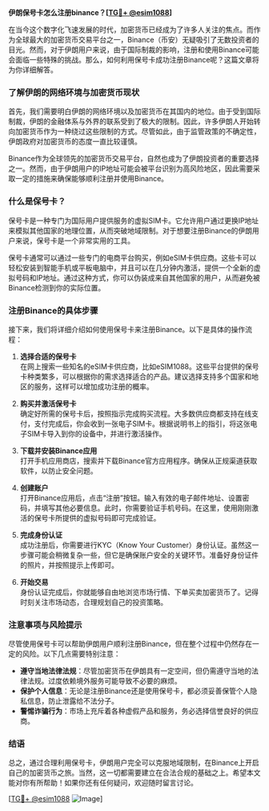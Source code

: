 **伊朗保号卡怎么注册binance？[[TG💪+ @esim1088](https://t.me/s/esim1088)]**

在当今这个数字化飞速发展的时代，加密货币已经成为了许多人关注的焦点。而作为全球最大的加密货币交易平台之一，Binance（币安）无疑吸引了无数投资者的目光。然而，对于伊朗用户来说，由于国际制裁的影响，注册和使用Binance可能会面临一些特殊的挑战。那么，如何利用保号卡成功注册Binance呢？这篇文章将为你详细解答。

### 了解伊朗的网络环境与加密货币现状

首先，我们需要明白伊朗的网络环境以及加密货币在其国内的地位。由于受到国际制裁，伊朗的金融体系与外界的联系受到了极大的限制。因此，许多伊朗人开始转向加密货币作为一种绕过这些限制的方式。尽管如此，由于监管政策的不确定性，伊朗政府对加密货币的态度一直比较谨慎。

Binance作为全球领先的加密货币交易平台，自然也成为了伊朗投资者的重要选择之一。然而，由于伊朗用户的IP地址可能会被平台识别为高风险地区，因此需要采取一定的措施来确保能够顺利注册并使用Binance。

### 什么是保号卡？

保号卡是一种专门为国际用户提供服务的虚拟SIM卡。它允许用户通过更换IP地址来模拟其他国家的地理位置，从而突破地域限制。对于想要注册Binance的伊朗用户来说，保号卡是一个非常实用的工具。

保号卡通常可以通过一些专门的电商平台购买，例如eSIM卡供应商。这些卡可以轻松安装到智能手机或平板电脑中，并且可以在几分钟内激活，提供一个全新的虚拟号码和IP地址。通过这种方式，你可以伪装成来自其他国家的用户，从而避免被Binance检测到你的实际位置。

### 注册Binance的具体步骤

接下来，我们将详细介绍如何使用保号卡来注册Binance。以下是具体的操作流程：

1. **选择合适的保号卡**  
   在网上搜索一些知名的eSIM卡供应商，比如eSIM1088。这些平台提供的保号卡种类繁多，可以根据你的需求选择适合的产品。建议选择支持多个国家和地区的服务，这样可以增加成功注册的概率。

2. **购买并激活保号卡**  
   确定好所需的保号卡后，按照指示完成购买流程。大多数供应商都支持在线支付，支付完成后，你会收到一张电子SIM卡。根据说明书上的指引，将这张电子SIM卡导入到你的设备中，并进行激活操作。

3. **下载并安装Binance应用**  
   打开手机应用商店，搜索并下载Binance官方应用程序。确保从正规渠道获取软件，以防止安全问题。

4. **创建账户**  
   打开Binance应用后，点击“注册”按钮。输入有效的电子邮件地址、设置密码，并填写其他必要信息。此时，你需要验证手机号码。在这里，使用刚刚激活的保号卡所提供的虚拟号码即可完成验证。

5. **完成身份认证**  
   成功注册后，你需要进行KYC（Know Your Customer）身份认证。虽然这一步骤可能会稍微复杂一些，但它是确保账户安全的关键环节。准备好身份证件的照片，并按照提示上传即可。

6. **开始交易**  
   身份认证完成后，你就能够自由地浏览市场行情、下单买卖加密货币了。记得时刻关注市场动态，合理规划自己的投资策略。

### 注意事项与风险提示

尽管使用保号卡可以帮助伊朗用户顺利注册Binance，但在整个过程中仍然存在一定的风险。以下几点需要特别注意：

- **遵守当地法律法规**：尽管加密货币在伊朗具有一定空间，但仍需遵守当地的法律法规。过度依赖境外服务可能导致不必要的麻烦。
- **保护个人信息**：无论是注册Binance还是使用保号卡，都必须妥善保管个人隐私信息，防止泄露给不法分子。
- **警惕诈骗行为**：市场上充斥着各种虚假产品和服务，务必选择信誉良好的供应商。

### 结语

总之，通过合理利用保号卡，伊朗用户完全可以克服地域限制，在Binance上开启自己的加密货币之旅。当然，这一切都需要建立在合法合规的基础之上。希望本文能对你有所帮助！如果你还有任何疑问，欢迎随时留言讨论。

[[TG💪+ @esim1088](https://t.me/s/esim1088) ![Image](https://i.postimg.cc/4NQfJmqS/Snipaste-2025-05-13-00-14-12.png)]